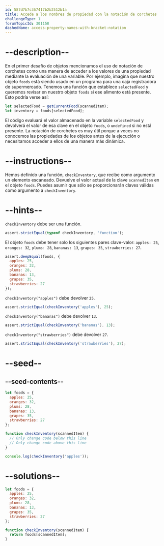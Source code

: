 ```yaml
---
id: 587d7b7c367417b2b2512b1a
title: Accede a los nombres de propiedad con la notación de corchetes
challengeType: 1
forumTopicId: 301150
dashedName: access-property-names-with-bracket-notation
---
```


# --description--

En el primer desafío de objetos mencionamos el uso de notación de corchetes como una manera de acceder a los valores de una propiedad mediante la evaluación de una variable. Por ejemplo, imagina que nuestro objeto `foods` está siendo usado en un programa para una caja registradora de supermercado. Tenemos una función que establece `selectedFood` y queremos revisar en nuestro objeto `foods` si ese alimento está presente. Esto podría verse así:

```js
let selectedFood = getCurrentFood(scannedItem);
let inventory = foods[selectedFood];
```

El código evaluará el valor almacenado en la variable `selectedFood` y devolverá el valor de esa clave en el objeto `foods`, o `undefined` si no está presente. La notación de corchetes es muy útil porque a veces no conocemos las propiedades de los objetos antes de la ejecución o necesitamos acceder a ellos de una manera más dinámica.

# --instructions--

Hemos definido una función, `checkInventory`, que recibe como argumento un elemento escaneado. Devuelve el valor actual de la clave `scannedItem` en el objeto `foods`. Puedes asumir que sólo se proporcionarán claves válidas como argumento a `checkInventory`.

# --hints--

`checkInventory` debe ser una función.

```js
assert.strictEqual(typeof checkInventory, 'function');
```

El objeto `foods` debe tener solo los siguientes pares clave-valor: `apples: 25`, `oranges: 32`, `plums: 28`, `bananas: 13`, `grapes: 35`, `strawberries: 27`.

```js
assert.deepEqual(foods, {
  apples: 25,
  oranges: 32,
  plums: 28,
  bananas: 13,
  grapes: 35,
  strawberries: 27
});
```

`checkInventory("apples")` debe devolver `25`.

```js
assert.strictEqual(checkInventory('apples'), 25);
```

`checkInventory("bananas")` debe devolver `13`.

```js
assert.strictEqual(checkInventory('bananas'), 13);
```

`checkInventory("strawberries")` debe devolver `27`.

```js
assert.strictEqual(checkInventory('strawberries'), 27);
```

# --seed--

## --seed-contents--

```js
let foods = {
  apples: 25,
  oranges: 32,
  plums: 28,
  bananas: 13,
  grapes: 35,
  strawberries: 27
};

function checkInventory(scannedItem) {
  // Only change code below this line
  // Only change code above this line
}

console.log(checkInventory('apples'));
```

# --solutions--

```js
let foods = {
  apples: 25,
  oranges: 32,
  plums: 28,
  bananas: 13,
  grapes: 35,
  strawberries: 27
};

function checkInventory(scannedItem) {
  return foods[scannedItem];
}
```
